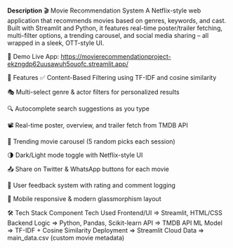 **Description**
🎬 Movie Recommendation System
A Netflix-style web application that recommends movies based on genres, keywords, and cast. Built with Streamlit and Python, it features real-time poster/trailer fetching, multi-filter options, a trending carousel, and social media sharing – all wrapped in a sleek, OTT-style UI.

📸 Demo
Live App: https://movierecommendationproject-ekzngdp62uusawuh5ouofc.streamlit.app/

🚀 Features
✅ Content-Based Filtering using TF-IDF and cosine similarity

🎭 Multi-select genre & actor filters for personalized results

🔍 Autocomplete search suggestions as you type

📽️ Real-time poster, overview, and trailer fetch from TMDB API

🔄 Trending movie carousel (5 random picks each session)

🌗 Dark/Light mode toggle with Netflix-style UI

📤 Share on Twitter & WhatsApp buttons for each movie

📝 User feedback system with rating and comment logging

📱 Mobile responsive & modern glassmorphism layout

🛠️ Tech Stack
Component	Tech Used
Frontend/UI	=> Streamlit, HTML/CSS
Backend Logic =>	Python, Pandas, Scikit-learn
API =>	TMDB API
ML Model	=> TF-IDF + Cosine Similarity
Deployment =>	Streamlit Cloud
Data	=> main_data.csv (custom movie metadata)
